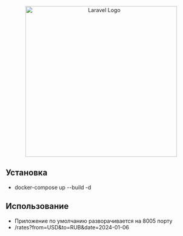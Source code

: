 <p align="center"><a href="https://laravel.com" target="_blank"><img src="https://raw.githubusercontent.com/laravel/art/master/logo-lockup/5%20SVG/2%20CMYK/1%20Full%20Color/laravel-logolockup-cmyk-red.svg" width="400" alt="Laravel Logo"></a></p>

## Установка

 - docker-compose up --build -d

## Использование

- Приложение по умолчанию разворачивается на 8005 порту
- /rates?from=USD&to=RUB&date=2024-01-06

